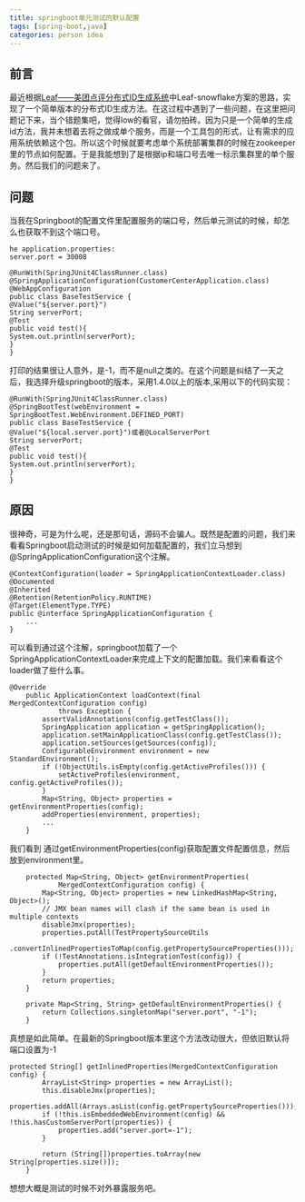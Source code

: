 ```yaml
---
title: springboot单元测试的默认配置
tags: [spring-boot,java]
categories: person idea
---
```

## 前言
最近根据<a href="https://tech.meituan.com/MT_Leaf.html" target="_blank">Leaf——美团点评分布式ID生成系统</a>中Leaf-snowflake方案的思路，实现了一个简单版本的分布式ID生成方法。在这过程中遇到了一些问题，在这里把问题记下来，当个错题集吧，觉得low的看官，请勿拍砖。因为只是一个简单的生成id方法，我并未想着去将之做成单个服务，而是一个工具包的形式，让有需求的应用系统依赖这个包。所以这个时候就要考虑单个系统部署集群的时候在zookeeper里的节点如何配置。于是我能想到了是根据ip和端口号去唯一标示集群里的单个服务。然后我们的问题来了。
## 问题
当我在Springboot的配置文件里配置服务的端口号，然后单元测试的时候，却怎么也获取不到这个端口号。
```
he application.properties:
server.port = 30008

@RunWith(SpringJUnit4ClassRunner.class)
@SpringApplicationConfiguration(CustomerCenterApplication.class)
@WebAppConfiguration
public class BaseTestService {
@Value("${server.port}")
String serverPort;
@Test
public void test(){
System.out.println(serverPort);
}
}
```
<!--more-->
打印的结果很让人意外，是-1，而不是null之类的。在这个问题是纠结了一天之后，我选择升级springboot的版本，采用1.4.0以上的版本,采用以下的代码实现：
```
@RunWith(SpringJUnit4ClassRunner.class)
@SpringBootTest(webEnvironment = SpringBootTest.WebEnvironment.DEFINED_PORT)
public class BaseTestService {
@Value("${local.server.port}")或者@LocalServerPort
String serverPort;
@Test
public void test(){
System.out.println(serverPort);
}
}
```
## 原因
很神奇，可是为什么呢，还是那句话，源码不会骗人。既然是配置的问题，我们来看看Springboot启动测试的时候是如何加载配置的，我们立马想到@SpringApplicationConfiguration这个注解。
```
@ContextConfiguration(loader = SpringApplicationContextLoader.class)
@Documented
@Inherited
@Retention(RetentionPolicy.RUNTIME)
@Target(ElementType.TYPE)
public @interface SpringApplicationConfiguration {
    ...
}
```
可以看到通过这个注解，springboot加载了一个SpringApplicationContextLoader来完成上下文的配置加载。我们来看看这个loader做了些什么事。
```
@Override
	public ApplicationContext loadContext(final MergedContextConfiguration config)
			throws Exception {
		assertValidAnnotations(config.getTestClass());
		SpringApplication application = getSpringApplication();
		application.setMainApplicationClass(config.getTestClass());
		application.setSources(getSources(config));
		ConfigurableEnvironment environment = new StandardEnvironment();
		if (!ObjectUtils.isEmpty(config.getActiveProfiles())) {
			setActiveProfiles(environment, config.getActiveProfiles());
		}
		Map<String, Object> properties = getEnvironmentProperties(config);
		addProperties(environment, properties);
		...
	}
```
我们看到 通过getEnvironmentProperties(config)获取配置文件配置信息，然后放到environment里。
```
	protected Map<String, Object> getEnvironmentProperties(
			MergedContextConfiguration config) {
		Map<String, Object> properties = new LinkedHashMap<String, Object>();
		// JMX bean names will clash if the same bean is used in multiple contexts
		disableJmx(properties);
		properties.putAll(TestPropertySourceUtils
				.convertInlinedPropertiesToMap(config.getPropertySourceProperties()));
		if (!TestAnnotations.isIntegrationTest(config)) {
			properties.putAll(getDefaultEnvironmentProperties());
		}
		return properties;
	}

    private Map<String, String> getDefaultEnvironmentProperties() {
		return Collections.singletonMap("server.port", "-1");
	}
```
真想是如此简单。在最新的Springboot版本里这个方法改动很大，但依旧默认将端口设置为-1
```
protected String[] getInlinedProperties(MergedContextConfiguration config) {
        ArrayList<String> properties = new ArrayList();
        this.disableJmx(properties);
        properties.addAll(Arrays.asList(config.getPropertySourceProperties()));
        if (!this.isEmbeddedWebEnvironment(config) && !this.hasCustomServerPort(properties)) {
            properties.add("server.port=-1");
        }

        return (String[])properties.toArray(new String[properties.size()]);
    }
```
想想大概是测试的时候不对外暴露服务吧。
